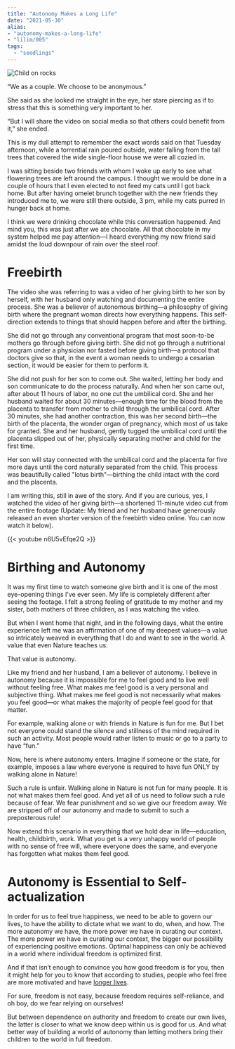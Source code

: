 ```yaml
---
title: "Autonomy Makes a Long Life"
date: "2021-05-30"
alias:
- "autonomy-makes-a-long-life"
- "lilim/005"
tags:
  - "seedlings"
---
```

![Child on rocks](essays/images/child-on-rocks.jpeg)

“We as a couple. We choose to be anonymous.”

She said as she looked me straight in the eye, her stare piercing as if to stress that this is something very important to her.

“But I will share the video on social media so that others could benefit from it,” she ended.

This is my dull attempt to remember the exact words said on that Tuesday afternoon, while a torrential rain poured outside, water falling from the tall trees that covered the wide single-floor house we were all cozied in.

I was sitting beside two friends with whom I woke up early to see what flowering trees are left around the campus. I thought we would be done in a couple of hours that I even elected to not feed my cats until I got back home. But after having omelet brunch together with the new friends they introduced me to, we were still there outside, 3 pm, while my cats purred in hunger back at home.

I think we were drinking chocolate while this conversation happened. And mind you, this was just after we ate chocolate. All that chocolate in my system helped me pay attention—I heard everything my new friend said amidst the loud downpour of rain over the steel roof.

# Freebirth

The video she was referring to was a video of her giving birth to her son by herself, with her husband only watching and documenting the entire process. She was a believer of autonomous birthing—a philosophy of giving birth where the pregnant woman directs how everything happens. This self-direction extends to things that should happen before and after the birthing.

She did not go through any conventional program that most soon-to-be mothers go through before giving birth. She did not go through a nutritional program under a physician nor fasted before giving birth—a protocol that doctors give so that, in the event a woman needs to undergo a cesarian section, it would be easier for them to perform it.

She did not push for her son to come out. She waited, letting her body and son communicate to do the process naturally. And when her son came out, after about 11 hours of labor, no one cut the umbilical cord. She and her husband waited for about 30 minutes—enough time for the blood from the placenta to transfer from mother to child through the umbilical cord. After 30 minutes, she had another contraction, this was her second birth—the birth of the placenta, the wonder organ of pregnancy, which most of us take for granted. She and her husband, gently tugged the umbilical cord until the placenta slipped out of her, physically separating mother and child for the first time.

Her son will stay connected with the umbilical cord and the placenta for five more days until the cord naturally separated from the child. This process was beautifully called "lotus birth"—birthing the child intact with the cord and the placenta.

I am writing this, still in awe of the story. And if you are curious, yes, I watched the video of her giving birth—a shortened 11-minute video cut from the entire footage (Update: My friend and her husband have generously released an even shorter version of the freebirth video online. You can now watch it below).

{{< youtube n6U5vEfqe2Q >}}

# Birthing and Autonomy

It was my first time to watch someone give birth and it is one of the most eye-opening things I’ve ever seen. My life is completely different after seeing the footage. I felt a strong feeling of gratitude to my mother and my sister, both mothers of three children, as I was watching the video.

But when I went home that night, and in the following days, what the entire experience left me was an affirmation of one of my deepest values—a value so intricately weaved in everything that I do and want to see in the world. A value that even Nature teaches us.

That value is autonomy.

Like my friend and her husband, I am a believer of autonomy. I believe in autonomy because it is impossible for me to feel good and to live well without feeling free. What makes me feel good is a very personal and subjective thing. What makes me feel good is not necessarily what makes you feel good—or what makes the majority of people feel good for that matter.

For example, walking alone or with friends in Nature is fun for me. But I bet not everyone could stand the silence and stillness of the mind required in such an activity. Most people would rather listen to music or go to a party to have “fun.”

Now, here is where autonomy enters. Imagine if someone or the state, for example, imposes a law where everyone is required to have fun ONLY by walking alone in Nature!

Such a rule is unfair. Walking alone in Nature is not fun for many people. It is not what makes them feel good. And yet all of us need to follow such a rule because of fear. We fear punishment and so we give our freedom away. We are stripped off of our autonomy and made to submit to such a preposterous rule!

Now extend this scenario in everything that we hold dear in life—education, health, childbirth, work. What you get is a very unhappy world of people with no sense of free will, where everyone does the same, and everyone has forgotten what makes them feel good.

# Autonomy is Essential to Self-actualization

In order for us to feel true happiness, we need to be able to govern our lives, to have the ability to dictate what we want to do, when, and how. The more autonomy we have, the more power we have in curating our context. The more power we have in curating our context, the bigger our possibility of experiencing positive emotions. Optimal happiness can only be achieved in a world where individual freedom is optimized first.

And if that isn’t enough to convince you how good freedom is for you, then it might help for you to know that according to studies, people who feel free are more motivated and have [longer lives](https://psycnet.apa.org/record/1976-28515-001).

For sure, freedom is not easy, because freedom requires self-reliance, and oh boy, do we fear relying on ourselves!

But between dependence on authority and freedom to create our own lives, the latter is closer to what we know deep within us is good for us. And what better way of building a world of autonomy than letting mothers bring their children to the world in full freedom.